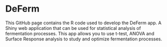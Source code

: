 # DeFerm
This GitHub page contains the R code used to develop the DeFerm app. A Shiny web application that can be used for statistical analysis of fermentation processes. This app allows you to use t-test, ANOVA and Surface Response analysis to study and optimize fermentation processes. 
